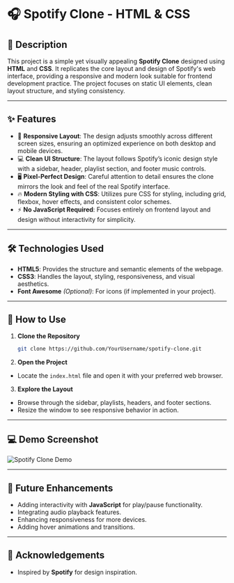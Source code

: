 # 🎧 Spotify Clone - HTML & CSS

## 📖 Description

This project is a simple yet visually appealing **Spotify Clone** designed using **HTML** and **CSS**. It replicates the core layout and design of Spotify's web interface, providing a responsive and modern look suitable for frontend development practice. The project focuses on static UI elements, clean layout structure, and styling consistency.

---

## ✨ Features

- 🎨 **Responsive Layout**: The design adjusts smoothly across different screen sizes, ensuring an optimized experience on both desktop and mobile devices.
- 💻 **Clean UI Structure**: The layout follows Spotify’s iconic design style with a sidebar, header, playlist section, and footer music controls.
- 🖥️ **Pixel-Perfect Design**: Careful attention to detail ensures the clone mirrors the look and feel of the real Spotify interface.
- 🔥 **Modern Styling with CSS**: Utilizes pure CSS for styling, including grid, flexbox, hover effects, and consistent color schemes.
- ⚡ **No JavaScript Required**: Focuses entirely on frontend layout and design without interactivity for simplicity.

---

## 🛠️ Technologies Used

- **HTML5**: Provides the structure and semantic elements of the webpage.
- **CSS3**: Handles the layout, styling, responsiveness, and visual aesthetics.
- **Font Awesome** *(Optional)*: For icons (if implemented in your project).

---

## 🚀 How to Use

1. **Clone the Repository**
   ```bash
   git clone https://github.com/YourUsername/spotify-clone.git

2. **Open the Project**
- Locate the `index.html` file and open it with your preferred web browser.

3. **Explore the Layout**
- Browse through the sidebar, playlists, headers, and footer sections.
- Resize the window to see responsive behavior in action.

---

## 💻 Demo Screenshot

![Spotify Clone Demo](assets/Spotify-Screenshot.png)

---

## 🎯 Future Enhancements

- Adding interactivity with **JavaScript** for play/pause functionality.
- Integrating audio playback features.
- Enhancing responsiveness for more devices.
- Adding hover animations and transitions.

---

## 🙏 Acknowledgements

- Inspired by **Spotify** for design inspiration.

